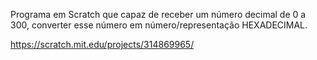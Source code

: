 Programa em Scratch que capaz de receber um número decimal de 0 a 300, converter esse número em número/representação HEXADECIMAL.

https://scratch.mit.edu/projects/314869965/

